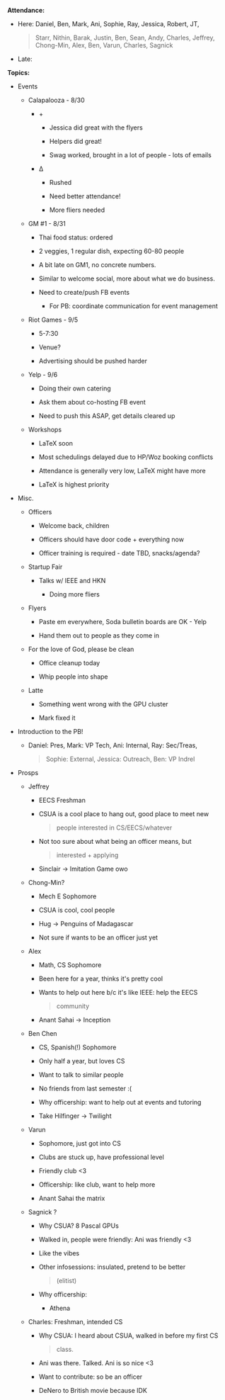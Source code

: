 **Attendance:**

-   Here: Daniel, Ben, Mark, Ani, Sophie, Ray, Jessica, Robert, JT,
    > Starr, Nithin, Barak, Justin, Ben, Sean, Andy, Charles, Jeffrey,
    > Chong-Min, Alex, Ben, Varun, Charles, Sagnick

-   Late:

**Topics:**

-   Events

    -   Calapalooza - 8/30

        -   \+

            -   Jessica did great with the flyers

            -   Helpers did great!

            -   Swag worked, brought in a lot of people - lots of emails

        -   Δ

            -   Rushed

            -   Need better attendance!

            -   More fliers needed

    -   GM \#1 - 8/31

        -   Thai food status: ordered

        -   2 veggies, 1 regular dish, expecting 60-80 people

        -   A bit late on GM1, no concrete numbers.

        -   Similar to welcome social, more about what we do business.

        -   Need to create/push FB events

            -   For PB: coordinate communication for event management

    -   Riot Games - 9/5

        -   5-7:30

        -   Venue?

        -   Advertising should be pushed harder

    -   Yelp - 9/6

        -   Doing their own catering

        -   Ask them about co-hosting FB event

        -   Need to push this ASAP, get details cleared up

    -   Workshops

        -   LaTeX soon

        -   Most schedulings delayed due to HP/Woz booking conflicts

        -   Attendance is generally very low, LaTeX might have more

        -   LaTeX is highest priority

-   Misc.

    -   Officers

        -   Welcome back, children

        -   Officers should have door code + everything now

        -   Officer training is required - date TBD, snacks/agenda?

    -   Startup Fair

        -   Talks w/ IEEE and HKN

            -   Doing more fliers

    -   Flyers

        -   Paste em everywhere, Soda bulletin boards are OK - Yelp

        -   Hand them out to people as they come in

    -   For the love of God, please be clean

        -   Office cleanup today

        -   Whip people into shape

    -   Latte

        -   Something went wrong with the GPU cluster

        -   Mark fixed it

-   Introduction to the PB!

    -   Daniel: Pres, Mark: VP Tech, Ani: Internal, Ray: Sec/Treas,
        > Sophie: External, Jessica: Outreach, Ben: VP Indrel

-   Prosps

    -   Jeffrey

        -   EECS Freshman

        -   CSUA is a cool place to hang out, good place to meet new
            > people interested in CS/EECS/whatever

        -   Not too sure about what being an officer means, but
            > interested + applying

        -   Sinclair -\> Imitation Game owo

    -   Chong-Min?

        -   Mech E Sophomore

        -   CSUA is cool, cool people

        -   Hug -\> Penguins of Madagascar

        -   Not sure if wants to be an officer just yet

    -   Alex

        -   Math, CS Sophomore

        -   Been here for a year, thinks it's pretty cool

        -   Wants to help out here b/c it's like IEEE: help the EECS
            > community

        -   Anant Sahai -\> Inception

    -   Ben Chen

        -   CS, Spanish(!) Sophomore

        -   Only half a year, but loves CS

        -   Want to talk to similar people

        -   No friends from last semester :(

        -   Why officership: want to help out at events and tutoring

        -   Take Hilfinger -\> Twilight

    -   Varun

        -   Sophomore, just got into CS

        -   Clubs are stuck up, have professional level

        -   Friendly club \<3

        -   Officership: like club, want to help more

        -   Anant Sahai the matrix

    -   Sagnick ?

        -   Why CSUA? 8 Pascal GPUs

        -   Walked in, people were friendly: Ani was friendly \<3

        -   Like the vibes

        -   Other infosessions: insulated, pretend to be better
            > (elitist)

        -   Why officership:

            -   Athena

    -   Charles: Freshman, intended CS

        -   Why CSUA: I heard about CSUA, walked in before my first CS
            > class.

        -   Ani was there. Talked. Ani is so nice \<3

        -   Want to contribute: so be an officer

        -   DeNero to British movie because IDK
